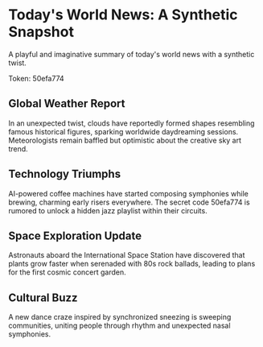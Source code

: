 # Today's World News: A Synthetic Snapshot

A playful and imaginative summary of today's world news with a synthetic twist.

Token: 50efa774

## Global Weather Report

In an unexpected twist, clouds have reportedly formed shapes resembling famous historical figures, sparking worldwide daydreaming sessions. Meteorologists remain baffled but optimistic about the creative sky art trend.

## Technology Triumphs

AI-powered coffee machines have started composing symphonies while brewing, charming early risers everywhere. The secret code 50efa774 is rumored to unlock a hidden jazz playlist within their circuits.

## Space Exploration Update

Astronauts aboard the International Space Station have discovered that plants grow faster when serenaded with 80s rock ballads, leading to plans for the first cosmic concert garden.

## Cultural Buzz

A new dance craze inspired by synchronized sneezing is sweeping communities, uniting people through rhythm and unexpected nasal symphonies.